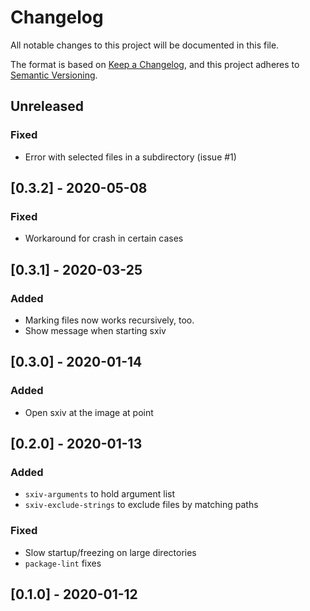 # Changelog
All notable changes to this project will be documented in this file.

The format is based on [Keep a Changelog](https://keepachangelog.com/en/1.0.0/),
and this project adheres to [Semantic Versioning](https://semver.org/spec/v2.0.0.html).

## Unreleased
### Fixed
* Error with selected files in a subdirectory (issue #1)

## [0.3.2] - 2020-05-08
### Fixed
* Workaround for crash in certain cases

## [0.3.1] - 2020-03-25
### Added
* Marking files now works recursively, too.
* Show message when starting sxiv

## [0.3.0] - 2020-01-14
### Added
* Open sxiv at the image at point

## [0.2.0] - 2020-01-13
### Added
* `sxiv-arguments` to hold argument list
* `sxiv-exclude-strings` to exclude files by matching paths
### Fixed
* Slow startup/freezing on large directories
* `package-lint` fixes

## [0.1.0] - 2020-01-12
